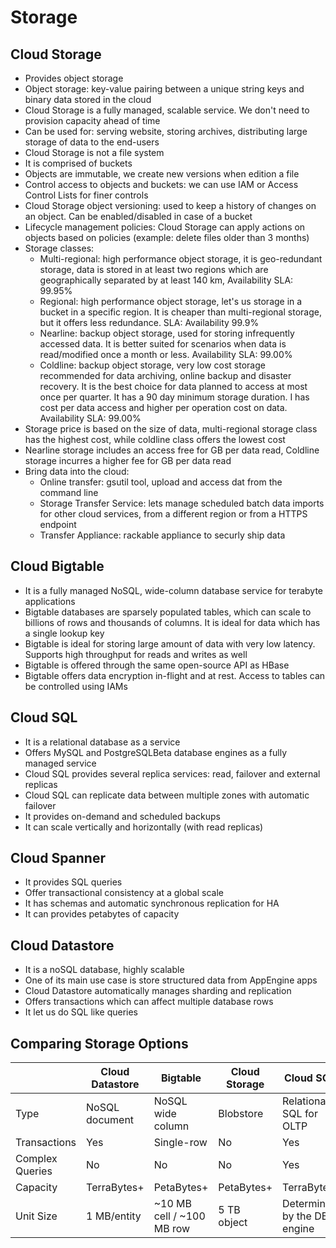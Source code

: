 # Storage

## Cloud Storage

- Provides object storage
- Object storage: key-value pairing between a unique string keys and binary data stored in the cloud
- Cloud Storage is a fully managed, scalable service. We don't need to provision capacity ahead of time
- Can be used for: serving website, storing archives, distributing large storage of data to the end-users
- Cloud Storage is not a file system
- It is comprised of buckets
- Objects are immutable, we create new versions when edition a file
- Control access to objects and buckets: we can use IAM or Access Control Lists for finer controls
- Cloud Storage object versioning: used to keep a history of changes on an object. Can be enabled/disabled in case of a bucket
- Lifecycle management policies: Cloud Storage can apply actions on objects based on policies (example: delete files older than 3 months)
- Storage classes:
    - Multi-regional: high performance object storage, it is geo-redundant storage, data is stored in at least two regions which are geographically separated by at least 140 km, Availability SLA: 99.95%
    - Regional: high performance object storage, let's us storage in a bucket in a specific region. It is cheaper than multi-regional storage, but it offers less redundance. SLA: Availability 99.9% 
    - Nearline: backup object storage, used for storing infrequently accessed data. It is better suited for scenarios when data is read/modified once a month or less. Availability SLA: 99.00%
    - Coldline: backup object storage, very low cost storage recommended for data archiving, online backup and disaster recovery. It is the best choice for data planned to access at most once per quarter. It has a 90 day minimum storage duration. I has cost per data access and higher per operation cost on data. Availability SLA: 99.00%
- Storage price is based on the size of data, multi-regional storage class has the highest cost, while coldline class offers the lowest cost
- Nearline storage includes an access free for GB per data read, Coldline storage incurres a higher fee for GB per data read
- Bring data into the cloud:
    - Online transfer: gsutil tool, upload and access dat from the command line
    - Storage Transfer Service: lets manage scheduled batch data imports for other cloud services, from a different region or from a HTTPS endpoint
    - Transfer Appliance: rackable appliance to securly ship data

## Cloud Bigtable

- It is a fully managed NoSQL, wide-column database service for terabyte applications
- Bigtable databases are sparsely populated tables, which can scale to billions of rows and thousands of columns. It is ideal for data which has a single lookup key
- Bigtable is ideal for storing large amount of data with very low latency. Supports high throughput for reads and writes as well
- Bigtable is offered through the same open-source API as HBase
- Bigtable offers data encryption in-flight and at rest. Access to tables can be controlled using IAMs

## Cloud SQL

- It is a relational database as a service
- Offers MySQL and PostgreSQLBeta database engines as a fully managed service
- Cloud SQL provides several replica services: read, failover and external replicas
- Cloud SQL can replicate data between multiple zones with automatic failover
- It provides on-demand and scheduled backups
- It can scale vertically and horizontally (with read replicas)

## Cloud Spanner

- It provides SQL queries
- Offer transactional consistency at a global scale
- It has schemas and automatic synchronous replication for HA
- It can provides petabytes of capacity

## Cloud Datastore

- It is a noSQL database, highly scalable
- One of its main use case is store structured data from AppEngine apps
- Cloud Datastore automatically manages sharding and replication
- Offers transactions which can affect multiple database rows
- It let us do SQL like queries

## Comparing Storage Options

|                 | Cloud Datastore | Bigtable                  | Cloud Storage | Cloud SQL                   | Cloud Spanner            | Bigquery                |
|-----------------|-----------------|---------------------------|---------------|-----------------------------|--------------------------|-------------------------|
| Type            | NoSQL document  | NoSQL wide column         | Blobstore     | Relational SQL for OLTP     | Relational SQL for OLAP  | Relational SQL for OLAP |
| Transactions    | Yes             | Single-row                | No            | Yes                         | Yes                      | No                      |
| Complex Queries | No              | No                        | No            | Yes                         | Yes                      | Yes                     |
| Capacity        | TerraBytes+     | PetaBytes+                | PetaBytes+    | TerraBytes                  | PetaBytes                | PetaBytes+              |
| Unit Size       | 1 MB/entity     | ~10 MB cell / ~100 MB row | 5 TB object   | Determined by the DB engine | 10_240 MB per Row        | 10 MB per Row           |

